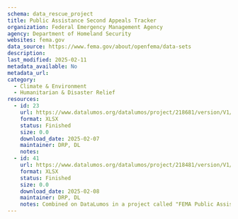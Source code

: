 ```yaml
---
schema: data_rescue_project 
title: Public Assistance Second Appeals Tracker
organization: Federal Emergency Management Agency
agency: Department of Homeland Security
websites: fema.gov
data_source: https://www.fema.gov/about/openfema/data-sets
description: 
last_modified: 2025-02-11
metadata_available: No
metadata_url: 
category:
  - Climate & Environment 
  - Humanitarian & Disaster Relief 
resources:
  - id: 23
    url: https://www.datalumos.org/datalumos/project/218681/version/V1/view
    format: XLSX
    status: Finished
    size: 0.0
    download_date: 2025-02-07
    maintainer: DRP, DL
    notes: 
  - id: 41
    url: https://www.datalumos.org/datalumos/project/218481/version/V1/view
    format: XLSX
    status: Finished
    size: 0.0
    download_date: 2025-02-08
    maintainer: DRP, DL
    notes: Combined on DataLumos in a project called "FEMA Public Assistance Dataset", mirroring grouping on OpenFEMA page
---
```

